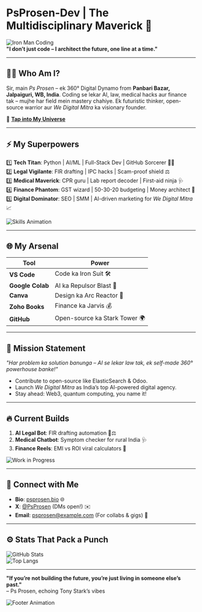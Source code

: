 # PsProsen-Dev | The Multidisciplinary Maverick 🚀  
![Iron Man Coding](https://i.imgur.com/8k5zX9G.gif)  
**"I don’t just code – I architect the future, one line at a time."**  

---

## 👨‍💻 Who Am I?  
Sir, main *Ps Prosen* – ek 360° Digital Dynamo from **Panbari Bazar, Jalpaiguri, WB, India**. Coding se lekar AI, law, medical hacks aur finance tak – mujhe har field mein mastery chahiye. Ek futuristic thinker, open-source warrior aur *We Digital Mitra* ka visionary founder.  

🔗 **[Tap into My Universe](https://psprosen.bio/)**  

---

## ⚡ My Superpowers  
1️⃣ **Tech Titan**: Python | AI/ML | Full-Stack Dev | GitHub Sorcerer 🐍🤖  
2️⃣ **Legal Vigilante**: FIR drafting | IPC hacks | Scam-proof shield ⚖️  
3️⃣ **Medical Maverick**: CPR guru | Lab report decoder | First-aid ninja 🩺  
4️⃣ **Finance Phantom**: GST wizard | 50-30-20 budgeting | Money architect 💸  
5️⃣ **Digital Dominator**: SEO | SMM | AI-driven marketing for *We Digital Mitra* 📈  

![Skills Animation](https://i.imgur.com/5zM8X2K.gif)  

---

## 🌐 My Arsenal  
| **Tool**          | **Power**                     |  
|-------------------|-------------------------------|  
| **VS Code**       | Code ka Iron Suit 🛠️         |  
| **Google Colab**  | AI ka Repulsor Blast 🤖      |  
| **Canva**         | Design ka Arc Reactor 🎨     |  
| **Zoho Books**    | Finance ka Jarvis 💰         |  
| **GitHub**        | Open-source ka Stark Tower 🌍|  

---

## 🎯 Mission Statement  
*"Har problem ka solution banunga – AI se lekar law tak, ek self-made 360° powerhouse banke!"*  
- Contribute to open-source like ElasticSearch & Odoo.  
- Launch *We Digital Mitra* as India’s top AI-powered digital agency.  
- Stay ahead: Web3, quantum computing, you name it!  

---

## 🔥 Current Builds  
1. **AI Legal Bot**: FIR drafting automation 🤖⚖️  
2. **Medical Chatbot**: Symptom checker for rural India 🩺  
3. **Finance Reels**: EMI vs ROI viral calculators 📱  

![Work in Progress](https://i.imgur.com/Qj5X7vP.gif)  

---

## 📡 Connect with Me  
- **Bio**: [psprosen.bio](https://psprosen.bio/) 🌐  
- **X**: [@PsProsen](https://x.com/PsProsen) (DMs open!) ✉️  
- **Email**: psprosen@example.com (For collabs & gigs) 📧  

---

## ⚙️ Stats That Pack a Punch  
![GitHub Stats](https://github-readme-stats.vercel.app/api?username=PsProsen-Dev&show_icons=true&theme=radical)  
![Top Langs](https://github-readme-stats.vercel.app/api/top-langs/?username=PsProsen-Dev&layout=compact&theme=radical)  

---

**"If you’re not building the future, you’re just living in someone else’s past."**  
– Ps Prosen, echoing Tony Stark’s vibes  

![Footer Animation](https://i.imgur.com/2XjK9mL.gif)  
